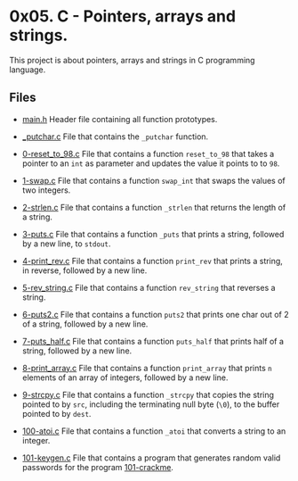 # 0x05. C - Pointers, arrays and strings.

This project is about pointers, arrays and strings in C programming language.

## Files

- [main.h](./main.h) Header file containing all function prototypes.

- [_putchar.c](./_putchar.c) File that contains the `_putchar` function.

- [0-reset_to_98.c](./0-reset_to_98.c) File that contains a function `reset_to_98` that takes a pointer to an `int` as parameter and updates the value it points to to `98`.

- [1-swap.c](./1-swap.c) File that contains a function `swap_int` that swaps the values of two integers.

- [2-strlen.c](./2-strlen.c) File that contains a function `_strlen` that returns the length of a string.

- [3-puts.c](./3-puts.c) File that contains a function `_puts` that prints a string, followed by a new line, to `stdout`.

- [4-print_rev.c](./4-print_rev.c) File that contains a function `print_rev` that prints a string, in reverse, followed by a new line.

- [5-rev_string.c](./5-rev_string.c) File that contains a function `rev_string` that reverses a string.

- [6-puts2.c](./6-puts2.c) File that contains a function `puts2` that prints one char out of 2 of a string, followed by a new line.

- [7-puts_half.c](./7-puts_half.c) File that contains a function `puts_half` that prints half of a string, followed by a new line.

- [8-print_array.c](./8-print_array.c) File that contains a function `print_array` that prints `n` elements of an array of integers, followed by a new line.

- [9-strcpy.c](./9-strcpy.c) File that contains a function `_strcpy` that copies the string pointed to by `src`, including the terminating null byte (`\0`), to the buffer pointed to by `dest`.

- [100-atoi.c](./100-atoi.c) File that contains a function `_atoi` that converts a string to an integer.

- [101-keygen.c](./101-keygen.c) File that contains a program that generates random valid passwords for the program [101-crackme](https://github.com/holbertonschool/0x04.c).
